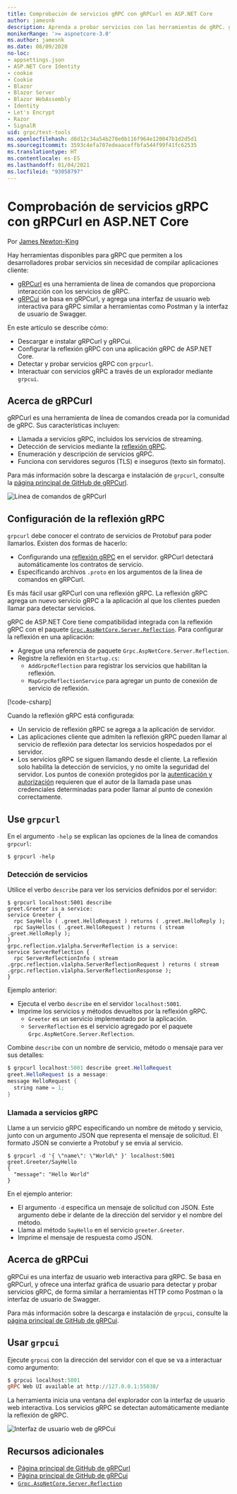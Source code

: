 ```yaml
---
title: Comprobación de servicios gRPC con gRPCurl en ASP.NET Core
author: jamesnk
description: Aprenda a probar servicios con las herramientas de gRPC. gRPCurl una herramienta de línea de comandos para interactuar con los servicios de gRPC. gRPCui es una interfaz de usuario web interactiva.
monikerRange: '>= aspnetcore-3.0'
ms.author: jamesnk
ms.date: 08/09/2020
no-loc:
- appsettings.json
- ASP.NET Core Identity
- cookie
- Cookie
- Blazor
- Blazor Server
- Blazor WebAssembly
- Identity
- Let's Encrypt
- Razor
- SignalR
uid: grpc/test-tools
ms.openlocfilehash: d8d12c34a54b278e0b116f964e120047b1d2d5d1
ms.sourcegitcommit: 3593c4efa707edeaaceffbfa544f99f41fc62535
ms.translationtype: HT
ms.contentlocale: es-ES
ms.lasthandoff: 01/04/2021
ms.locfileid: "93058797"
---
```

# <a name="test-grpc-services-with-grpcurl-in-aspnet-core"></a>Comprobación de servicios gRPC con gRPCurl en ASP.NET Core

Por [James Newton-King](https://twitter.com/jamesnk)

Hay herramientas disponibles para gRPC que permiten a los desarrolladores probar servicios sin necesidad de compilar aplicaciones cliente:

* [gRPCurl](https://github.com/fullstorydev/grpcurl) es una herramienta de línea de comandos que proporciona interacción con los servicios de gRPC.
* [gRPCui](https://github.com/fullstorydev/grpcui) se basa en gRPCurl, y agrega una interfaz de usuario web interactiva para gRPC similar a herramientas como Postman y la interfaz de usuario de Swagger.

En este artículo se describe cómo:

* Descargar e instalar gRPCurl y gRPCui.
* Configurar la reflexión gRPC con una aplicación gRPC de ASP.NET Core.
* Detectar y probar servicios gRPC con `grpcurl`.
* Interactuar con servicios gRPC a través de un explorador mediante `grpcui`.

## <a name="about-grpcurl"></a>Acerca de gRPCurl

gRPCurl es una herramienta de línea de comandos creada por la comunidad de gRPC. Sus características incluyen:

* Llamada a servicios gRPC, incluidos los servicios de streaming.
* Detección de servicios mediante la [reflexión gRPC](https://github.com/grpc/grpc/blob/master/doc/server-reflection.md).
* Enumeración y descripción de servicios gRPC.
* Funciona con servidores seguros (TLS) e inseguros (texto sin formato).

Para más información sobre la descarga e instalación de `grpcurl`, consulte la [página principal de GitHub de gRPCurl](https://github.com/fullstorydev/grpcurl#installation).

![Línea de comandos de gRPCurl](~/grpc/test-tools/static/grpcurl.png)

## <a name="set-up-grpc-reflection"></a>Configuración de la reflexión gRPC

`grpcurl` debe conocer el contrato de servicios de Protobuf para poder llamarlos. Existen dos formas de hacerlo:

* Configurando una [reflexión gRPC](https://github.com/grpc/grpc/blob/master/doc/server-reflection.md) en el servidor. gRPCurl detectará automáticamente los contratos de servicio.
* Especificando archivos `.proto` en los argumentos de la línea de comandos en gRPCurl.

Es más fácil usar gRPCurl con una reflexión gRPC. La reflexión gRPC agrega un nuevo servicio gRPC a la aplicación al que los clientes pueden llamar para detectar servicios.

gRPC de ASP.NET Core tiene compatibilidad integrada con la reflexión gRPC con el paquete [`Grpc.AspNetCore.Server.Reflection`](https://www.nuget.org/packages/Grpc.AspNetCore.Server.Reflection). Para configurar la reflexión en una aplicación:

* Agregue una referencia de paquete `Grpc.AspNetCore.Server.Reflection`.
* Registre la reflexión en `Startup.cs`:
  * `AddGrpcReflection` para registrar los servicios que habilitan la reflexión.
  * `MapGrpcReflectionService` para agregar un punto de conexión de servicio de reflexión.

[!code-csharp[](~/grpc/test-tools/Startup.cs?name=snippet_1&highlight=4,15-18)]

Cuando la reflexión gRPC está configurada:

* Un servicio de reflexión gRPC se agrega a la aplicación de servidor.
* Las aplicaciones cliente que admiten la reflexión gRPC pueden llamar al servicio de reflexión para detectar los servicios hospedados por el servidor.
* Los servicios gRPC se siguen llamando desde el cliente. La reflexión solo habilita la detección de servicios, y no omite la seguridad del servidor. Los puntos de conexión protegidos por la [autenticación y autorización](xref:grpc/authn-and-authz) requieren que el autor de la llamada pase unas credenciales determinadas para poder llamar al punto de conexión correctamente.

## <a name="use-grpcurl"></a>Use `grpcurl`

En el argumento `-help` se explican las opciones de la línea de comandos `grpcurl`:

```console
$ grpcurl -help
```

### <a name="discover-services"></a>Detección de servicios

Utilice el verbo `describe` para ver los servicios definidos por el servidor:

```console
$ grpcurl localhost:5001 describe
greet.Greeter is a service:
service Greeter {
  rpc SayHello ( .greet.HelloRequest ) returns ( .greet.HelloReply );
  rpc SayHellos ( .greet.HelloRequest ) returns ( stream .greet.HelloReply );
}
grpc.reflection.v1alpha.ServerReflection is a service:
service ServerReflection {
  rpc ServerReflectionInfo ( stream .grpc.reflection.v1alpha.ServerReflectionRequest ) returns ( stream .grpc.reflection.v1alpha.ServerReflectionResponse );
}
```

Ejemplo anterior:

* Ejecuta el verbo `describe` en el servidor `localhost:5001`.
* Imprime los servicios y métodos devueltos por la reflexión gRPC.
  * `Greeter` es un servicio implementado por la aplicación.
  * `ServerReflection` es el servicio agregado por el paquete `Grpc.AspNetCore.Server.Reflection`.

Combine `describe` con un nombre de servicio, método o mensaje para ver sus detalles:

```powershell
$ grpcurl localhost:5001 describe greet.HelloRequest
greet.HelloRequest is a message:
message HelloRequest {
  string name = 1;
}
```

### <a name="call-grpc-services"></a>Llamada a servicios gRPC

Llame a un servicio gRPC especificando un nombre de método y servicio, junto con un argumento JSON que representa el mensaje de solicitud. El formato JSON se convierte a Protobuf y se envía al servicio.

```console
$ grpcurl -d '{ \"name\": \"World\" }' localhost:5001 greet.Greeter/SayHello
{
  "message": "Hello World"
}
```

En el ejemplo anterior:

* El argumento `-d` especifica un mensaje de solicitud con JSON. Este argumento debe ir delante de la dirección del servidor y el nombre del método.
* Llama al método `SayHello` en el servicio `greeter.Greeter`.
* Imprime el mensaje de respuesta como JSON.

## <a name="about-grpcui"></a>Acerca de gRPCui

gRPCui es una interfaz de usuario web interactiva para gRPC. Se basa en gRPCurl, y ofrece una interfaz gráfica de usuario para detectar y probar servicios gRPC, de forma similar a herramientas HTTP como Postman o la interfaz de usuario de Swagger.

Para más información sobre la descarga e instalación de `grpcui`, consulte la [página principal de GitHub de gRPCui](https://github.com/fullstorydev/grpcui#installation).

## <a name="using-grpcui"></a>Usar `grpcui`

Ejecute `grpcui` con la dirección del servidor con el que se va a interactuar como argumento:

```powershell
$ grpcui localhost:5001
gRPC Web UI available at http://127.0.0.1:55038/
```

La herramienta inicia una ventana del explorador con la interfaz de usuario web interactiva. Los servicios gRPC se detectan automáticamente mediante la reflexión de gRPC.

![Interfaz de usuario web de gRPCui](~/grpc/test-tools/static/grpcui.png)

## <a name="additional-resources"></a>Recursos adicionales

* [Página principal de GitHub de gRPCurl](https://github.com/fullstorydev/grpcurl)
* [Página principal de GitHub de gRPCui](https://github.com/fullstorydev/grpcui)
* [`Grpc.AspNetCore.Server.Reflection`](https://www.nuget.org/packages/Grpc.AspNetCore.Server.Reflection)
